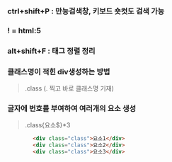 ### ctrl+shift+P : 만능검색창, 키보드 숏컷도 검색 가능

### ! = html:5
### alt+shift+F : 태그 정렬 정리

### 클래스명이 적힌 div생성하는 방법
> .class (. 찍고 바로 클래스명 기재)
### 글자에 번호를 부여하여 여러개의 요소 생성
> .class{요소$}*3  
``` html
        <div class="class">요소1</div>
        <div class="class">요소2</div>
        <div class="class">요소3</div>
```